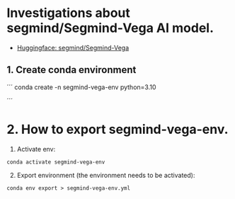 # Investigations about segmind/Segmind-Vega AI model.

- [Huggingface: segmind/Segmind-Vega](https://huggingface.co/segmind/Segmind-Vega)


## 1. Create conda environment

´´´
conda create -n segmind-vega-env python=3.10

´´´

# 2. How to export **segmind-vega-env**.

1. Activate env:

```
conda activate segmind-vega-env
```

2. Export environment (the environment needs to be activated):

```
conda env export > segmind-vega-env.yml
```